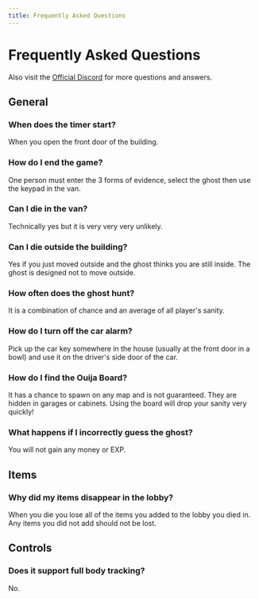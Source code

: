 ```yaml
---
title: Frequently Asked Questions
---
```


# Frequently Asked Questions

Also visit the [Official Discord](https://discordapp.com/channels/435431947963990026/435432207071313922/761107434898325535) for more questions and answers.

## General

### When does the timer start?

When you open the front door of the building.

### How do I end the game?

One person must enter the 3 forms of evidence, select the ghost then use the keypad in the van.

### Can I die in the van?

Technically yes but it is very very very unlikely.

### Can I die outside the building?

Yes if you just moved outside and the ghost thinks you are still inside. The ghost is designed not to move outside.

### How often does the ghost hunt?

It is a combination of chance and an average of all player's sanity.

### How do I turn off the car alarm?

Pick up the car key somewhere in the house (usually at the front door in a bowl) and use it on the driver's side door of the car.

### How do I find the Ouija Board?

It has a chance to spawn on any map and is not guaranteed. They are hidden in garages or cabinets. Using the board will drop your sanity very quickly!

### What happens if I incorrectly guess the ghost?

You will not gain any money or EXP.

## Items

### Why did my items disappear in the lobby?

When you die you lose all of the items you added to the lobby you died in. Any items you did not add should not be lost.

## Controls

### Does it support full body tracking?

No.
